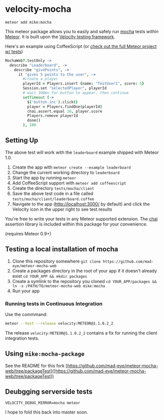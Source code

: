 # velocity-mocha

`meteor add mike:mocha`

This meteor package allows you to easily and safely run [mocha](http://mochajs.org/) tests *within* [Meteor](https://www.meteor.com). It is built upon the [Velocity testing framework](https://github.com/meteor-velocity/velocity).

Here's an example using CoffeeScript (or [check out the full Meteor project w/ tests](https://github.com/mad-eye/leaderboard-mocha))

```coffeescript
MochaWeb?.testOnly ->
  describe "Leaderboard", ->
    describe "givePoints", ->
      it "gives 5 points to the user", ->
        #create a player
        playerId = Players.insert {name: "TestUser1", score: 5}
        Session.set "selectedPlayer", playerId
        # wait 100ms for button to appear, then continue
        setTimeout (->
          $('button.inc').click()
          player = Players.findOne(playerId)
          chai.assert.equal 10, player.score
          Players.remove playerId
          done()
        ), 100
```

## Setting Up

The above test will work with the `leaderboard` example shipped with Meteor 1.0.

1. Create the app with `meteor create --example leaderboard`
2. Change the current working directory to `leaderboard`
3. Start the app by running `meteor`
4. Add CoffeeScript support with `meteor add coffeescript`
5. Create the directory `tests/mocha/client`
6. Save the above test code in a file called `tests/mocha/client/leaderboard.coffee`
7. Navigate to the app (<http://localhost:3000/> by default) and click the Velocity icon in the upper right to see test results

You're free to write your tests in any Meteor supported extension. The [chai](http://chaijs.com/) assertion library is included within this package for your convenience.

(requires Meteor 0.9+)

## Testing a local installation of mocha

1. Clone this repository somewhere `git clone https://github.com/mad-eye/meteor-mocha-web`
2. Create a packages directory in the root of your app if it doesn't already exist `cd YOUR_APP && mkdir packages`
3. Create a symlink to the repository you cloned `cd YOUR_APP/packages && ln -s /PATH/TO/meteor-mocha-web mike:mocha`
4. Run your app

### Running tests in Continuous Integration

Use the commmand:

```bash
meteor --test --release velocity:METEOR@1.1.0.2_2
```

The release `velocity:METEOR@1.1.0.2_2` contains a fix for running
the client integration tests.

## Using `mike:mocha-package`
See the README for this fork [https://github.com/mad-eye/meteor-mocha-web/tree/packageTest]([https://github.com/mad-eye/meteor-mocha-web/tree/packageTest])

## Deubgging serverside tests
`VELOCITY_DEBUG_MIRROR=mocha meteor`


I hope to fold this back into master soon.
